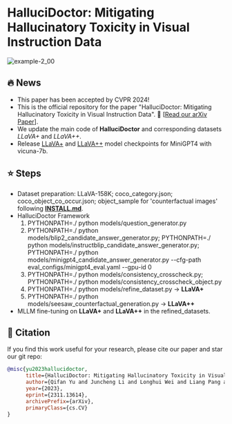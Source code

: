 # HalluciDoctor: Mitigating Hallucinatory Toxicity in Visual Instruction Data
![example-2_00](https://github.com/Yuqifan1117/HalluciDoctor/assets/48062034/659bedd2-5da0-42dc-bf60-230f6aa03445)
## 🔥 News
- This paper has been accepted by CVPR 2024!
- This is the official repository for the paper "HalluciDoctor: Mitigating Hallucinatory Toxicity in Visual Instruction Data". 🍇 [[Read our arXiv Paper](https://arxiv.org/abs/2311.13614)].
- We update the main code of **HalluciDoctor** and corresponding datasets *LLaVA+* and *LLaVA++*.
- Release [LLaVA+](https://drive.google.com/file/d/1M0dZwF6nPuZMLeAH44VhFj0RCS4KxL5D/view?usp=sharing) and [LLaVA++](https://drive.google.com/file/d/1FDHLoq3f-nSmMkf_mPSZE6NMqytqiBqe/view?usp=sharing) model checkpoints for MiniGPT4 with vicuna-7b.


## ⭐ Steps
- Dataset preparation: LLaVA-158K; coco_category.json; coco_object_co_occur.json; object_sample for 'counterfactual images' following **[INSTALL.md](INSTALL.md)**.
- HalluciDoctor Framework
    1. PYTHONPATH=./ python models/question_generator.py
    2. PYTHONPATH=./ python models/blip2_candidate_answer_generator.py; PYTHONPATH=./ python models/instructblip_candidate_answer_generator.py; PYTHONPATH=./ python models/minigpt4_candidate_answer_generator.py --cfg-path eval_configs/minigpt4_eval.yaml  --gpu-id 0
    3. PYTHONPATH=./ python models/consistency_crosscheck.py; PYTHONPATH=./ python models/consistency_crosscheck_object.py
    4. PYTHONPATH=./ python models/refine_dataset.py -> **LLaVA+**
    5. PYTHONPATH=./ python models/seesaw_counterfactual_generation.py -> **LLaVA++**
- MLLM fine-tuning on **LLaVA+** and **LLaVA++** in the refined_datasets.

## 📜 Citation
If you find this work useful for your research, please cite our paper and star our git repo:
```bibtex
@misc{yu2023hallucidoctor,
      title={HalluciDoctor: Mitigating Hallucinatory Toxicity in Visual Instruction Data}, 
      author={Qifan Yu and Juncheng Li and Longhui Wei and Liang Pang and Wentao Ye and Bosheng Qin and Siliang Tang and Qi Tian and Yueting Zhuang},
      year={2023},
      eprint={2311.13614},
      archivePrefix={arXiv},
      primaryClass={cs.CV}
}
```
